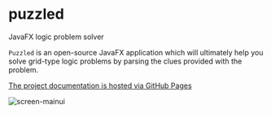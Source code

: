 # puzzled
JavaFX logic problem solver

`Puzzled` is an open-source JavaFX application which will ultimately help you solve grid-type logic problems by parsing the clues provided with the problem.

[The project documentation is hosted via GitHub Pages](https://puzzledbee.github.io/puzzled/index.html "puzzled home")

![screen-mainui](https://user-images.githubusercontent.com/17093421/62828382-05a8cf00-bbb3-11e9-8855-465055bf55ed.png)
